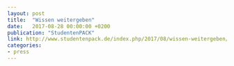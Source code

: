 ```yaml
---
layout: post
title:  "Wissen weitergeben"
date:   2017-08-28 00:00:00 +0200
publication: "StudentenPACK"
link: http://www.studentenpack.de/index.php/2017/08/wissen-weitergeben/
categories:
- press
---
```

